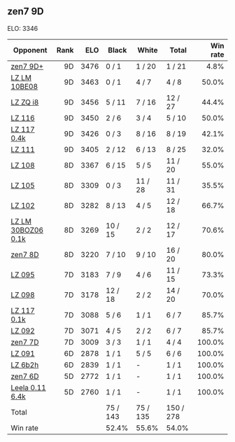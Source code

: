 ## zen7 9D ##

ELO: 3346

Opponent | Rank | ELO | Black | White | Total | Win rate
---------|-----:|----:|-------|-------|-------|-------:
[zen7 9D+](zen7%209D+.md) | 9D | 3476 | 0 / 1 | 1 / 20 | 1 / 21 | 4.8%
[LZ LM 10BE08](LZ%20LM%2010BE08.md) | 9D | 3463 | 0 / 1 | 4 / 7 | 4 / 8 | 50.0%
[LZ ZQ i8](LZ%20ZQ%20i8.md) | 9D | 3456 | 5 / 11 | 7 / 16 | 12 / 27 | 44.4%
[LZ 116](LZ%20116.md) | 9D | 3450 | 2 / 6 | 3 / 4 | 5 / 10 | 50.0%
[LZ 117 0.4k](LZ%20117%200.4k.md) | 9D | 3426 | 0 / 3 | 8 / 16 | 8 / 19 | 42.1%
[LZ 111](LZ%20111.md) | 9D | 3405 | 2 / 12 | 6 / 13 | 8 / 25 | 32.0%
[LZ 108](LZ%20108.md) | 8D | 3367 | 6 / 15 | 5 / 5 | 11 / 20 | 55.0%
[LZ 105](LZ%20105.md) | 8D | 3309 | 0 / 3 | 11 / 28 | 11 / 31 | 35.5%
[LZ 102](LZ%20102.md) | 8D | 3282 | 8 / 13 | 4 / 5 | 12 / 18 | 66.7%
[LZ LM 30BOZ06 0.1k](LZ%20LM%2030BOZ06%200.1k.md) | 8D | 3269 | 10 / 15 | 2 / 2 | 12 / 17 | 70.6%
[zen7 8D](zen7%208D.md) | 8D | 3220 | 7 / 10 | 9 / 10 | 16 / 20 | 80.0%
[LZ 095](LZ%20095.md) | 7D | 3183 | 7 / 9 | 4 / 6 | 11 / 15 | 73.3%
[LZ 098](LZ%20098.md) | 7D | 3178 | 12 / 18 | 2 / 2 | 14 / 20 | 70.0%
[LZ 117 0.1k](LZ%20117%200.1k.md) | 7D | 3088 | 5 / 6 | 1 / 1 | 6 / 7 | 85.7%
[LZ 092](LZ%20092.md) | 7D | 3071 | 4 / 5 | 2 / 2 | 6 / 7 | 85.7%
[zen7 7D](zen7%207D.md) | 7D | 3009 | 3 / 3 | 1 / 1 | 4 / 4 | 100.0%
[LZ 091](LZ%20091.md) | 6D | 2878 | 1 / 1 | 5 / 5 | 6 / 6 | 100.0%
[LZ 6b2h](LZ%206b2h.md) | 6D | 2839 | 1 / 1 | - | 1 / 1 | 100.0%
[zen7 6D](zen7%206D.md) | 5D | 2772 | 1 / 1 | - | 1 / 1 | 100.0%
[Leela 0.11 6.4k](Leela%200.11%206.4k.md) | 5D | 2760 | 1 / 1 | - | 1 / 1 | 100.0%
Total | | | 75 / 143 | 75 / 135 | 150 / 278 | 
Win rate| | | 52.4% | 55.6% | 54.0% | 
